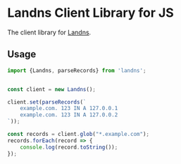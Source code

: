 Landns Client Library for JS
============================

The client library for [Landns](https://github.com/macrat/landns).


## Usage

``` javascript
import {Landns, parseRecords} from 'landns';


const client = new Landns();

client.set(parseRecords(`
    example.com. 123 IN A 127.0.0.1
    example.com. 123 IN A 127.0.0.2
`));

const records = client.glob("*.example.com");
records.forEach(record => {
    console.log(record.toString());
});
```
